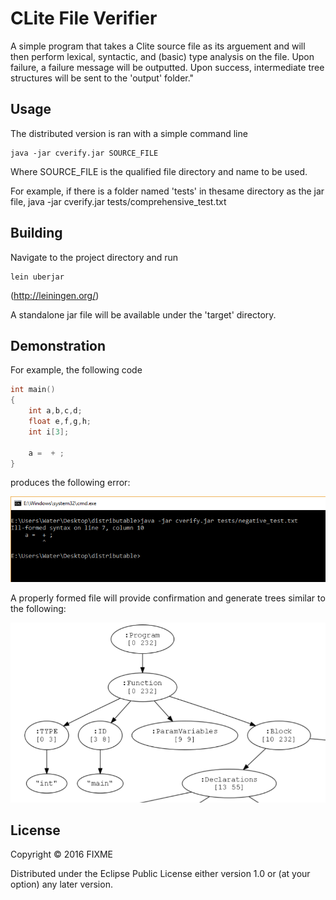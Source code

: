 # CLite File Verifier

A simple program that takes a Clite source file as its arguement and will then 
perform lexical, syntactic, and (basic) type analysis on the file. Upon failure, 
a failure message will be outputted. Upon success, intermediate tree structures 
will be sent to the 'output' folder."

## Usage

The distributed version is ran with a simple command line

```shell
java -jar cverify.jar SOURCE_FILE
```

Where SOURCE_FILE is the qualified file directory and name to be used.

For example, if there is a folder named 'tests' in thesame directory as the jar file,
java -jar cverify.jar tests/comprehensive_test.txt


## Building

Navigate to the project directory and run 

```shell
lein uberjar
```
(http://leiningen.org/)

A standalone jar file will be available under the 'target' directory.

## Demonstration

For example, the following code

```c
int main()
{
    int a,b,c,d;
    float e,f,g,h;
    int i[3];
    
    a =  + ;
}
```

produces the following error:

![alt text](https://github.com/Watercycle/CS440_Final_Project/blob/master/doc/failure.png "Failure")

A properly formed file will provide confirmation and generate trees similar to the following:

![alt text](https://github.com/Watercycle/CS440_Final_Project/blob/master/doc/success.png "Success")

## License

Copyright © 2016 FIXME

Distributed under the Eclipse Public License either version 1.0 or (at
your option) any later version.
